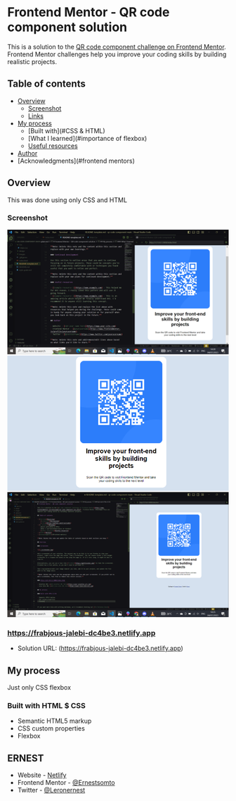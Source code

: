 # Frontend Mentor - QR code component solution

This is a solution to the [QR code component challenge on Frontend Mentor](https://www.frontendmentor.io/challenges/qr-code-component-iux_sIO_H). Frontend Mentor challenges help you improve your coding skills by building realistic projects. 

## Table of contents

- [Overview](#overview)
  - [Screenshot](#screenshot)
  - [Links](https://frabjous-jalebi-dc4be3.netlify.app)
- [My process](#flexbox)
  - [Built with](#CSS & HTML)
  - [What I learned](#importance of flexbox)
  - [Useful resources](#useful-resources)
- [Author](#ernest)
- [Acknowledgments](#frontend mentors)


## Overview
This was done using only CSS and HTML

### Screenshot

![](/images/main.png)
![](/images/Screenshot.png)
![](/images/secondshot.png)

### https://frabjous-jalebi-dc4be3.netlify.app

- Solution URL: (https://frabjous-jalebi-dc4be3.netlify.app)

## My process
Just only CSS flexbox

### Built with HTML $ CSS

- Semantic HTML5 markup
- CSS custom properties
- Flexbox

## ERNEST

- Website - [Netlify](https://frabjous-jalebi-dc4be3.netlify.app)
- Frontend Mentor - [@Ernestsomto](https://www.frontendmentor.io/profile/Ernestsomto)
- Twitter - [@Leronernest](https://www.twitter.com/Leronernest)

